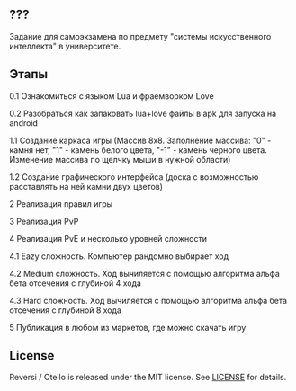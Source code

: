## ??? 
Задание для самоэкзамена по предмету "системы искусственного интеллекта" в университете.

## Этапы
0.1 Ознакомиться с языком Lua и фраемворком Love

0.2 Разобраться как запаковать lua+love файлы в apk для запуска на android

1.1 Создание каркаса игры (Массив 8x8. Заполнение массива: "0" - камня нет, "1" - камень белого цвета, "-1" - камень черного цвета. Изменение массива по щелчку мыши в нужной области)

1.2 Создание графического интерфейса (доска с возможностью расставлять на ней камни двух цветов)

2 Реализация правил игры

3 Реализация PvP

4 Реализация PvE и несколько уровней сложности 

4.1 Eazy сложность. Компьютер рандомно выбирает ход

4.2 Medium сложность. Ход вычиляется с помощью алгоритма альфа бета отсечения с глубиной 4 хода

4.3 Hard сложность. Ход вычиляется с помощью алгоритма альфа бета отсечения с глубиной 8 хода

5 Публикация в любом из маркетов, где можно скачать игру

## License 
Reversi / Otello is released under the MIT license. See [LICENSE](https://github.com/nikrodis/Reversi_Otello/blob/master/LICENSE) for details.
